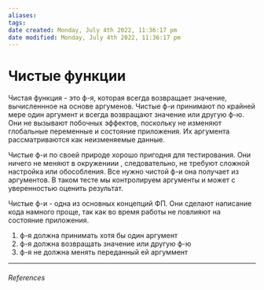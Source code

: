 ```yaml
---
aliases: 
tags: 
date created: Monday, July 4th 2022, 11:36:17 pm
date modified: Monday, July 4th 2022, 11:36:17 pm
---
```


# Чистые функции
Чистая функция - это ф-я, которая всегда возвращает значение, вычисленнное на основе аргуменов. Чистые ф-и принимают по крайней мере один аргумент и всегда возвращают значение или другую ф-ю. Они не вызывают побочных эффектов, поскольку не изменяют глобальные переменные и состояние приложения. Их аргумента рассматриваются как неизменяемые данные.

Чистые ф-и по своей природе хорошо пригодня для тестирования. Они ничего не меняют в окружениии , следовательно, не требуют  сложной настройка или обособления. Все нужно чистой ф-и она получает из аргументов. В таком тесте мы контролируем аргументы и может с уверенностью оценить результат.

Чистые ф-и - одна из основных концепций ФП. Они сделают  написание кода намного проще, так как во время работы не повлияют на состояние приложения.
1. ф-я должна принимать хотя бы один аргумент
2. ф-я должна возвращать  значение или другую ф-ю
3. ф-я не должна менять переданный ей аргуммент

---

###### References

